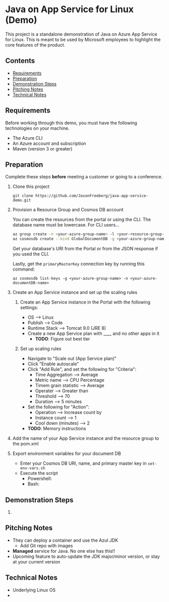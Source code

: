 # Java on App Service for Linux (Demo)

This project is a standalone demonstration of Java on Azure App Service for Linux. This is meant to be used by Microsoft employees to highlight the core features of the product.

## Contents

- [Requirements](#requirements)
- [Preparation](#preparation)
- [Demonstration Steps](#demonstration-steps)
- [Pitching Notes](#pitching-notes)
- [Technical Notes](#technical-notes)

## Requirements

Before working through this demo, you must have the following technologies on your machine.

- The Azure CLI
- An Azure account and subscription
- Maven (version 3 or greater)

## Preparation

Complete these steps __before__ meeting a customer or going to a conference.

1. Clone this project

    `git clone https://github.com/JasonFreeberg/java-app-service-demo.git` 

1. Provision a Resource Group and Cosmos DB account

    You can create the resources from the portal or using the CLI. The database name must be lowercase. For CLI users...

    ```bash
    az group create -n <your-azure-group-name> -l <your-resource-group-region>
    az cosmosdb create --kind GlobalDocumentDB -g <your-azure-group-name> -n <your-azure-documentDB-name>
    ```

    Get your database's URI from the Portal or from the JSON response if you used the CLI.

    Lastly, get the `primaryMasterKey` connection key by running this command:

    `az cosmosdb list-keys -g <your-azure-group-name> -n <your-azure-documentDB-name>`

1. Create an App Service instance and set up the scaling rules

    1. Create an App Service instance in the Portal with the following settings:
        - OS --> Linux
        - Publish --> Code
        - Runtime Stack --> Tomcat 9.0 (JRE 8)
        - Create a new App Service plan with ____ and no other apps in it
            - __TODO__: Figure out best tier

    1. Set up scaling rules
        - Navigate to "Scale out (App Service plan)"
        - Click "Enable autoscale"
        - Click "Add Rule", and set the following for "Criteria":
            - Time Aggregation --> Average
            - Metric name --> CPU Percentage
            - Timem grain statistic --> Average
            - Operater --> Greater than
            - Threshold --> 70
            - Duration --> 5 minutes
        - Set the following for "Action":
            - Operation --> Increase count by 
            - Instance count --> 1
            - Cool down (minutes) --> 2
        - __TODO__: Memory instructions

1. Add the name of your App Service instance and the resource group to the pom.xml

1. Export environment variables for your document DB
    - Enter your Cosmos DB URI, name, and primary master key in `set-env-vars.sh`
    - Execute the script
        - Powershell: 
        - Bash:

## Demonstration Steps

1. 


## Pitching Notes

- They can deploy a container and use the Azul JDK
    - Add Git repo with images
- __Managed__ service for Java. No one else has this!!
- Upcoming feature to auto-update the JDK major/minor version, or stay at your current version

## Technical Notes

- Underlying Linux OS
- 